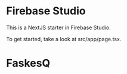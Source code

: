 # Firebase Studio

This is a NextJS starter in Firebase Studio.

To get started, take a look at src/app/page.tsx.
# FaskesQ
